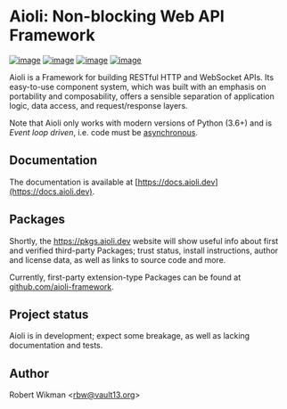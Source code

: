 Aioli: Non-blocking Web API Framework
=== 

[![image](https://img.shields.io/github/license/aioli-framework/aioli.svg?style=flat-square)](https://raw.githubusercontent.com/aioli-framework/aioli/master/LICENSE)
[![image](https://img.shields.io/pypi/v/aioli.svg?style=flat-square)](https://pypi.org/project/aioli)
[![image](https://img.shields.io/travis/aioli-framework/aioli.svg?style=flat-square)](https://travis-ci.org/aioli-framework/aioli)
[![image](https://img.shields.io/pypi/pyversions/aioli.svg?style=flat-square)](https://pypi.org/project/aioli/)



Aioli is a Framework for building RESTful HTTP and WebSocket APIs.
Its easy-to-use component system, which was built with an emphasis on portability and composability, offers a sensible separation of application logic, data access, and request/response layers.

Note that Aioli only works with modern versions of Python (3.6+) and is *Event loop driven*, i.e. code must be [asynchronous](https://docs.python.org/3/library/asyncio.html).


Documentation
---

The documentation is available at [https://docs.aioli.dev](https://docs.aioli.dev). 


Packages
---

Shortly, the https://pkgs.aioli.dev website will show useful info about first and verified third-party Packages; trust status, install instructions, author and license data, as well as links to source code and more.

Currently, first-party extension-type Packages can be found at [github.com/aioli-framework](https://github.com/aioli-framework).


Project status
---

Aioli is in development; expect some breakage, as well as lacking documentation and tests.


Author
---
Robert Wikman \<rbw@vault13.org\>
